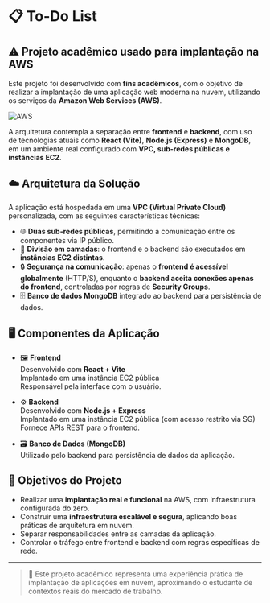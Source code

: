 # 📋 To-Do List

## ⚠️ Projeto acadêmico usado para implantação na AWS

Este projeto foi desenvolvido com **fins acadêmicos**, com o objetivo de realizar a implantação de uma aplicação web moderna na nuvem, utilizando os serviços da **Amazon Web Services (AWS)**.

![AWS](https://img.shields.io/badge/Amazon_AWS-FF9900?style=for-the-badge&logo=amazonaws&logoColor=white)

A arquitetura contempla a separação entre **frontend** e **backend**, com uso de tecnologias atuais como **React (Vite)**, **Node.js (Express)** e **MongoDB**, em um ambiente real configurado com **VPC, sub-redes públicas e instâncias EC2**.

## ☁️ Arquitetura da Solução

A aplicação está hospedada em uma **VPC (Virtual Private Cloud)** personalizada, com as seguintes características técnicas:

- 🌐 **Duas sub-redes públicas**, permitindo a comunicação entre os componentes via IP público.
- 🧱 **Divisão em camadas**: o frontend e o backend são executados em **instâncias EC2 distintas**.
- 🔒 **Segurança na comunicação**: apenas o **frontend é acessível globalmente** (HTTP/S), enquanto o **backend aceita conexões apenas do frontend**, controladas por regras de **Security Groups**.
- 🗄️ **Banco de dados MongoDB** integrado ao backend para persistência de dados.

## 🖥️ Componentes da Aplicação

- 🖼️ **Frontend**  
  Desenvolvido com **React + Vite**  
  Implantado em uma instância EC2 pública  
  Responsável pela interface com o usuário.

- ⚙️ **Backend**  
  Desenvolvido com **Node.js + Express**  
  Implantado em uma instância EC2 pública (com acesso restrito via SG)  
  Fornece APIs REST para o frontend.

- 🗃️ **Banco de Dados (MongoDB)**  
  Utilizado pelo backend para persistência de dados da aplicação.

## 🎯 Objetivos do Projeto

- Realizar uma **implantação real e funcional** na AWS, com infraestrutura configurada do zero.
- Construir uma **infraestrutura escalável e segura**, aplicando boas práticas de arquitetura em nuvem.
- Separar responsabilidades entre as camadas da aplicação.
- Controlar o tráfego entre frontend e backend com regras específicas de rede.

---

> 🔎 Este projeto acadêmico representa uma experiência prática de implantação de aplicações em nuvem, aproximando o estudante de contextos reais do mercado de trabalho.

